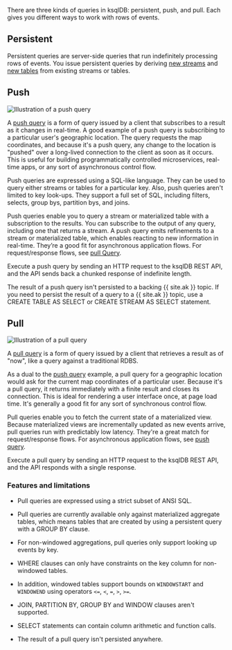There are three kinds of queries in ksqlDB: persistent, push, and pull.
Each gives you different ways to work with rows of events.

## Persistent

Persistent queries are server-side queries that run indefinitely processing
rows of events. You issue persistent queries by deriving
[new streams](/developer-guide/ksqldb-reference/create-stream-as-select/) and
[new tables](/developer-guide/ksqldb-reference/create-table-as-select/)
from existing streams or tables.

## Push

![Illustration of a push query](/img/ksqldb-push-query.svg)

A [push query](/developer-guide/ksqldb-reference/select-push-query) is
a form of query issued by a client that subscribes to a result
as it changes in real-time. A good example of a push query is subscribing to a
particular user's geographic location. The query requests the map coordinates,
and because it's a push query, any change to the location is "pushed" over a
long-lived connection to the client as soon as it occurs. This is useful for
building programmatically controlled microservices, real-time apps, or any sort
of asynchronous control flow.

Push queries are expressed using a SQL-like language. They can be used to query
either streams or tables for a particular key. Also, push queries aren't limited
to key look-ups. They support a full set of SQL, including filters, selects,
group bys, partition bys, and joins.

Push queries enable you to query a stream or materialized table with a
subscription to the results. You can subscribe to the output of any query,
including one that returns a stream. A push query emits refinements to a stream
or materialized table, which enables reacting to new information in real-time.
They’re a good fit for asynchronous application flows. For request/response
flows, see [pull Query](/developer-guide/ksqldb-reference/select-pull-query).

Execute a push query by sending an HTTP request to the ksqlDB REST API, and
the API sends back a chunked response of indefinite length.

The result of a push query isn't persisted to a backing {{ site.ak }} topic.
If you need to persist the result of a query to a {{ site.ak }} topic, use a
CREATE TABLE AS SELECT or CREATE STREAM AS SELECT statement.

## Pull

![Illustration of a pull query](/img/ksqldb-pull-query.svg)

A [pull query](/developer-guide/ksqldb-reference/select-pull-query)
is a form of query issued by a client that retrieves a result as
of "now", like a query against a traditional RDBS. 

As a dual to the [push query](/developer-guide/ksqldb-reference/select-push-query)
example, a pull query for a geographic
location would ask for the current map coordinates of a particular user.
Because it's a pull query, it returns immediately with a finite result and
closes its connection. This is ideal for rendering a user interface once, at
page load time. It's generally a good fit for any sort of synchronous control
flow.

Pull queries enable you to fetch the current state of a materialized view.
Because materialized views are incrementally updated as new events arrive,
pull queries run with predictably low latency. They're a great match for
request/response flows. For asynchronous application flows, see
[push query](/developer-guide/ksqldb-reference/select-push-query).

Execute a pull query by sending an HTTP request to the ksqlDB REST API, and
the API responds with a single response.

### Features and limitations

- Pull queries are expressed using a strict subset of ANSI SQL.
- Pull queries are currently available only against materialized aggregate
  tables, which means tables that are created by using a persistent query
  with a GROUP BY clause.
- For non-windowed aggregations, pull queries only support looking up events
  by key.
- WHERE clauses can only have constraints on the key column for non-windowed tables.

- In addition, windowed tables support bounds on `WINDOWSTART` and `WINDOWEND` using operators
  `<=`, `<`, `=`, `>`, `>=`.
- JOIN, PARTITION BY, GROUP BY and WINDOW clauses aren't supported.
- SELECT statements can contain column arithmetic and function calls.
- The result of a pull query isn't persisted anywhere.

